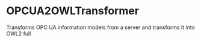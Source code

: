 # OPCUA2OWLTransformer
Transforms OPC UA information models from a server and transforms it into OWL2 full
